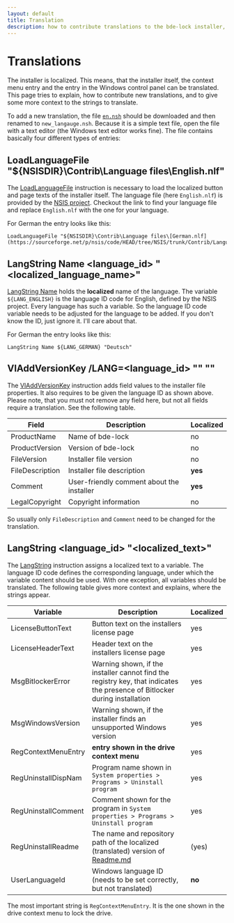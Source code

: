 ```yaml
---
layout: default
title: Translation
description: how to contribute translations to the bde-lock installer, which will appear in the context menu, the Windows control panel and the installer itself
---
```


# Translations

The installer is localized. This means, that the installer itself, the context menu entry and the entry in the Windows control panel can be translated. This page tries to explain, how to contribute new translations, and to give some more context to the strings to translate.

To add a new translation, the file [`en.nsh`](/locale/en.nsh) should be downloaded and then renamed to `new_langauge.nsh`. Because it is a simple text file, open the file with a text editor (the Windows text editor works fine). The file contains basically four different types of entries:

## LoadLanguageFile "${NSISDIR}\Contrib\Language files\English.nlf"

The [LoadLanguageFile](https://nsis.sourceforge.io/Reference/LoadLanguageFile) instruction is necessary to load the localized button and page texts of the installer itself. The language file (here `English.nlf`) is provided by the [NSIS project](https://sourceforge.net/p/nsis/code/HEAD/tree/NSIS/trunk/Contrib/Language%20files). Checkout the link to find your language file and replace `English.nlf` with the one for your language.

For German the entry looks like this:

```
LoadLanguageFile "${NSISDIR}\Contrib\Language files\[German.nlf](https://sourceforge.net/p/nsis/code/HEAD/tree/NSIS/trunk/Contrib/Language%20files/German.nlf)"
``` 

## LangString Name <language_id> "<localized_language_name>"

[LangString Name](https://nsis.sourceforge.io/Reference/LangString) holds the **localized** name of the language. The variable `${LANG_ENGLISH}` is the language ID code for English, defined by the NSIS project. Every language has such a variable. So the language ID code variable needs to be adjusted for the language to be added. If you don't know the ID, just ignore it. I'll care about that.

For German the entry looks like this:

```
LangString Name ${LANG_GERMAN} "Deutsch"
```

## VIAddVersionKey /LANG=<language_id> "<field>" "<value>"

The [VIAddVersionKey](https://nsis.sourceforge.io/Reference/VIAddVersionKey) instruction adds field values to the installer file properties. It also requires to be given the language ID as shown above. Please note, that you must not remove any field here, but not all fields require a translation. See the following table.

Field | Description | Localized
------|-------------|----------
ProductName | Name of bde-lock | no
ProductVersion | Version of bde-lock | no
FileVersion | Installer file version | no
FileDescription | Installer file description | **yes**
Comment | User-friendly comment about the installer | **yes**
LegalCopyright | Copyright information | no

So usually only `FileDescription` and `Comment` need to be changed for the translation.

## LangString <variable> <language_id> "<localized_text>"

The [LangString](https://nsis.sourceforge.io/Reference/LangString) instruction assigns a localized text to a variable. The language ID code defines the corresponding language, under which the variable content should be used. With one exception, all variables should be translated. The following table gives more context and explains, where the strings appear.

Variable | Description | Localized
---------|-------------|----------
LicenseButtonText   | Button text on the installers license page | yes
LicenseHeaderText   | Header text on the installers license page | yes
MsgBitlockerError   | Warning shown, if the installer cannot find the registry key, that indicates the presence of Bitlocker during installation | yes
MsgWindowsVersion   | Warning shown, if the installer finds an unsupported Windows version | yes
RegContextMenuEntry | **entry shown in the drive context menu** | yes
RegUninstallDispNam | Program name shown in `System properties > Programs > Uninstall program` | yes
RegUninstallComment | Comment shown for the program in `System properties > Programs > Uninstall program` | yes
RegUninstallReadme  | The name and repository path of the localized (translated) version of [Readme.md](/Readme.md) | (yes)
UserLanguageId      | Windows language ID (needs to be set correctly, but not translated) | **no**

The most important string is `RegContextMenuEntry`. It is the one shown in the drive context menu to lock the drive.

